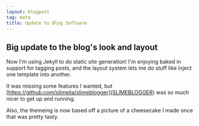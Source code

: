 ```yaml
---
layout: blogpost
tag: meta
title: Update to Blog Software
---
```


## Big update to the blog's look and layout

Now I'm using Jekyll to do static site generation! I'm enjoying baked in support for tagging posts, and the layout system lets me do stuff like inject one template into another.

It was missing some features I wanted, but [https://github.com/slimelia/slimeblogger](SLIMEBLOGGER) was so much nicer to get up and running.

Also, the themeing is now based off a picture of a cheesecake I made once that was pretty tasty.

